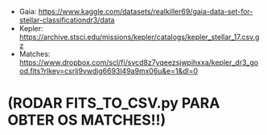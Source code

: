 + Gaia: https://www.kaggle.com/datasets/realkiller69/gaia-data-set-for-stellar-classificationdr3/data
+ Kepler: https://archive.stsci.edu/missions/kepler/catalogs/kepler_stellar_17.csv.gz
+ Matches: https://www.dropbox.com/scl/fi/svcd8z7yqeezsjwpihxxa/kepler_dr3_good.fits?rlkey=csrlj9vwdig6693l49a9mx06u&e=1&dl=0

# (RODAR FITS_TO_CSV.py PARA OBTER OS MATCHES!!)